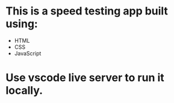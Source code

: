 # This is a speed testing app built using:
   - HTML
   - CSS
   - JavaScript

# Use vscode live server to run it locally.